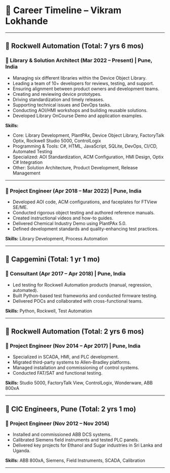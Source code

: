 
# 🧭 Career Timeline – Vikram Lokhande

---

## 🏢 Rockwell Automation (Total: 7 yrs 6 mos)

### 📌 Library & Solution Architect (Mar 2022 – Present) | Pune, India
- Managing six different libraries within the Device Object Library.
- Leading a team of 10+ developers for reviews, testing, and support.
- Ensuring alignment between product owners and development teams.
- Creating and reviewing device prototypes.
- Driving standardization and timely releases.
- Supporting technical issues and DevOps tasks.
- Conducting AOI/HMI workshops and building reusable solutions.
- Developed Library OnCourse Demo and application examples.

**Skills:**
- Core: Library Development, PlantPAx, Device Object Library, FactoryTalk Optix, Rockwell Studio 5000, ControlLogix
- Programming & Tools: C#, HTML, JavaScript, SQLite, DevOps, CI/CD, Automated Testing
- Specialized: AOI Standardization, ACM Configuration, HMI Design, Optix C# Integration
- Other: Solution Architecture, Product Development, Release Management

---

### 📌 Project Engineer (Apr 2018 – Mar 2022) | Pune, India
- Developed AOI code, ACM configurations, and faceplates for FTView SE/ME.
- Conducted rigorous object testing and authored reference manuals.
- Created instructional videos and how-to guides.
- Delivered Chemical Industry Demo using PlantPAx 5.0.
- Defined development standards and quality-enhancing test practices.

**Skills:** Library Development, Process Automation

---

## 🏢 Capgemini (Total: 1 yr 1 mo)

### 📌 Consultant (Apr 2017 – Apr 2018) | Pune, India
- Led testing for Rockwell Automation products (manual, regression, automated).
- Built Python-based test frameworks and conducted firmware testing.
- Delivered POCs and collaborated with cross-functional teams.

**Skills:** Python, Rockwell, Test Automation

---

## 🏢 Rockwell Automation (Total: 2 yrs 6 mos)

### 📌 Project Engineer (Nov 2014 – Apr 2017) | Pune, India
- Specialized in SCADA, HMI, and PLC development.
- Migrated third-party systems to Allen-Bradley platforms.
- Managed installation and commissioning of control systems.
- Conducted FAT/SAT and functional testing.

**Skills:** Studio 5000, FactoryTalk View, ControlLogix, Wonderware, ABB 800xA

---

## 🏢 CIC Engineers, Pune (Total: 2 yrs 1 mo)

### 📌 Project Engineer (Nov 2012 – Nov 2014)
- Installed and commissioned ABB DCS systems.
- Calibrated Siemens field instruments and tested PLC panels.
- Delivered key projects for Ethanol and Sugar industries in Sri Lanka and Uganda.

**Skills:** ABB 800xA, Siemens, Field Instruments, SCADA, Calibration

---
